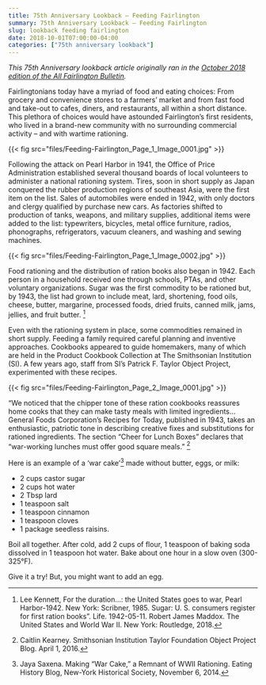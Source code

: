 ```yaml
---
title: 75th Anniversary Lookback — Feeding Fairlington
summary: 75th Anniversary Lookback — Feeding Fairlington
slug: lookback feeding fairlington
date: 2018-10-01T07:00:00-04:00
categories: ["75th anniversary lookback"]
---
```


*This 75th Anniversary lookback article originally ran in the [October 2018 edition of the All Fairlington Bulletin](http://www.fca-fairlington.org/wp-content/uploads/october_2018_afb.pdf#page=9).*

Fairlingtonians today have a myriad of food and eating choices: From grocery and convenience stores to a farmers’ market and from fast food and take-out to cafes, diners, and restaurants, all within a short distance. This plethora of choices would have astounded Fairlington’s first residents, who lived in a brand-new community with no surrounding commercial activity – and with wartime rationing.

{{< fig src="files/Feeding-Fairlington_Page_1_Image_0001.jpg" >}}

Following the attack on Pearl Harbor in 1941, the Office of Price Administration established several thousand boards of local volunteers to administer a national rationing system. Tires, soon in short supply as Japan conquered the rubber production regions of southeast Asia, were the first item on the list. Sales of automobiles were ended in 1942, with only doctors and clergy qualified by purchase new cars. As factories shifted to production of tanks, weapons, and military supplies, additional items were added to the list: typewriters, bicycles, metal office furniture, radios, phonographs, refrigerators, vacuum cleaners, and washing and sewing machines.

{{< fig src="files/Feeding-Fairlington_Page_1_Image_0002.jpg" >}}

Food rationing and the distribution of ration books also began in 1942. Each person in a household received one through schools, PTAs, and other voluntary organizations. Sugar was the first commodity to be rationed but, by 1943, the list had grown to include meat, lard, shortening, food oils, cheese, butter, margarine, processed foods, dried fruits, canned milk, jams, jellies, and fruit butter. [^1]

Even with the rationing system in place, some commodities remained in short supply. Feeding a family required careful planning and inventive approaches. Cookbooks appeared to guide homemakers, many of which are held in the Product Cookbook Collection at The Smithsonian Institution (SI). A few years ago, staff from SI’s Patrick F. Taylor Object Project, experimented with these recipes.

{{< fig src="files/Feeding-Fairlington_Page_2_Image_0001.jpg" >}}

“We noticed that the chipper tone of these ration cookbooks reassures home cooks that they can make tasty meals with limited ingredients… General Foods Corporation’s Recipes for Today, published in 1943, takes an enthusiastic, patriotic tone in describing creative fixes and substitutions for rationed ingredients. The section “Cheer for Lunch Boxes” declares that “war-working lunches must offer good square meals.” [^2]

Here is an example of a ‘war cake’[^3] made without butter, eggs, or milk:

- 2 cups castor sugar
- 2 cups hot water
- 2 Tbsp lard
- 1 teaspoon salt
- 1 teaspoon cinnamon
- 1 teaspoon cloves
- 1 package seedless raisins.

Boil all together. After cold, add 2 cups of flour, 1 teaspoon of baking soda dissolved in 1 teaspoon hot water. Bake about one hour in a slow oven (300-325°F).

Give it a try! But, you might want to add an egg.

[^1]: Lee Kennett, For the duration…: the United States goes to war, Pearl Harbor-1942. New York: Scribner, 1985. Sugar: U. S. consumers register for first ration books”. Life. 1942-05-11. Robert James Maddox. The United States and World War II. New York: Routledge, 2018.
[^2]: Caitlin Kearney. Smithsonian Institution Taylor Foundation Object Project Blog. April 1, 2016.
[^3]: Jaya Saxena. Making “War Cake,” a Remnant of WWII Rationing. Eating History Blog, New-York Historical Society, November 6, 2014.